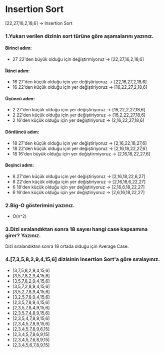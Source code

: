 # Insertion Sort

[22,27,16,2,18,6] -> Insertion Sort

### 1.Yukarı verilen dizinin sort türüne göre aşamalarını yazınız.

#### Birinci adım:
* 27 22'den büyük olduğu için değiştirmiyoruz -> [22,27,16,2,18,6]

#### İkinci adım:
* 16 27'den küçük olduğu için yer değiştiriyoruz -> [22,16,27,2,18,6]
* 16 22'den küçük olduğu için yer değiştiriyoruz -> [16,22,27,2,18,6]

#### Üçüncü adım:
* 2 27'den küçük olduğu için yer değiştiriyoruz -> [16,22,2,27,18,6]
* 2 22'den küçük olduğu için yer değiştiriyoruz -> [16,2,22,27,18,6]
* 2 16'den küçük olduğu için yer değiştiriyoruz -> [2,16,22,27,18,6]

#### Dördüncü adım:
* 18 27'den küçük olduğu için yer değiştiriyoruz -> [2,16,22,18,27,6]
* 18 22'den küçük olduğu için yer değiştiriyoruz -> [2,16,18,22,27,6]
* 18 16'den büyük olduğu için yer değiştirmiyoruz -> [2,16,18,22,27,6]

#### Beşinci adım:
* 6 27'den küçük olduğu için yer değiştiriyoruz -> [2,16,18,22,6,27]
* 6 22'den küçük olduğu için yer değiştiriyoruz -> [2,16,18,6,22,27]
* 6 18'den küçük olduğu için yer değiştiriyoruz -> [2,16,6,18,22,27]
* 6 16'den küçük olduğu için yer değiştiriyoruz -> [2,6,16,18,22,27]

### 2.Big-O gösterimini yazınız.
* O(n^2)

### 3.Dizi sıralandıktan sonra 18 sayısı hangi case kapsamına girer? Yazınız.

Dizi sıralandıktan sonra 18 ortada olduğu için Average Case.

### 4.[7,3,5,8,2,9,4,15,6] dizisinin Insertion Sort'a göre sıralayınız.

* [3,7,5,8,2,9,4,15,6]
* [3,5,7,8,2,9,4,15,6]
* [3,5,7,8,2,9,4,15,6]
* [3,5,7,2,8,9,4,15,6]
* [3,5,2,7,8,9,4,15,6]
* [3,2,5,7,8,9,4,15,6]
* [2,3,5,7,8,9,4,15,6]
* [2,3,5,7,8,4,9,15,6]
* [2,3,5,7,4,8,9,15,6]
* [2,3,5,4,7,8,9,15,6]
* [2,3,4,5,7,8,9,15,6]
* [2,3,4,5,7,8,9,6,15]
* [2,3,4,5,7,8,6,9,15]
* [2,3,4,5,7,6,8,9,15]
* [2,3,4,5,6,7,8,9,15]